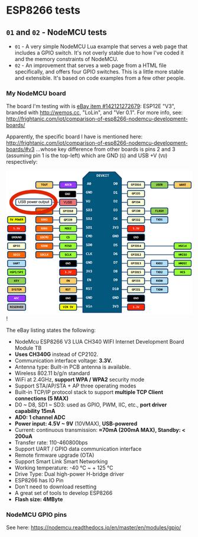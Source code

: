# ESP8266 tests

## `01` and `02` - NodeMCU tests

* `01` - A very simple NodeMCU Lua example that serves a web page that includes a
  GPIO switch. It's not overly stable due to how I've coded it and the memory
  constraints of NodeMCU.
* `02` - An improvement that serves a web page from a HTML file specifically, and
  offers four GPIO switches. This is a little more stable and extensible. It's
  based on code examples from a few other people.

### My NodeMCU board

The board I'm testing with is [eBay item #142121272679](http://www.ebay.com.au/itm/142121272679): ESP12E "V3", branded with <http://wemos.cc>, "LoLin", and "Ver 0.1". For more info, see: <http://frightanic.com/iot/comparison-of-esp8266-nodemcu-development-boards/>

Apparently, the specific board I have is mentioned here: <http://frightanic.com/iot/comparison-of-esp8266-nodemcu-development-boards/#v3>
...whose key difference from other boards is pins 2 and 3 (assuming pin 1 is the top-left)
which are GND (`G`) and USB +V (`VU`) respectively:

![NodeMCU V3 pin-out](esp8266-nodemcu-dev-kit-v3-pins.jpg?raw=true)!

The eBay listing states the following:

* NodeMcu ESP8266 V3 LUA CH340 WIFI Internet Development Board Module TB
* **Uses CH340G** instead of CP2102.
* Communication interface voltage: **3.3V.**
* Antenna type: Built-in PCB antenna is available.
* Wireless 802.11 b/g/n standard
* WiFi at 2.4GHz, **support WPA / WPA2** security mode
* Support STA/AP/STA + AP three operating modes
* Built-in TCP/IP protocol stack to support **multiple TCP Client connections (5 MAX)**
* D0 ~ D8, SD1 ~ SD3: used as GPIO, PWM, IIC, etc., **port driver capability 15mA**
* **AD0: 1 channel ADC**
* **Power input: 4.5V ~ 9V** (10VMAX), **USB-powered**
* Current: continuous transmission: **≈70mA (200mA MAX), Standby: < 200uA**
* Transfer rate: 110-460800bps
* Support UART / GPIO data communication interface
* Remote firmware upgrade (OTA)
* Support Smart Link Smart Networking
* Working temperature: -40 ℃ ~ + 125 ℃
* Drive Type: Dual high-power H-bridge driver
* ESP8266 has IO Pin
* Don't need to download resetting
* A great set of tools to develop ESP8266
* **Flash size: 4MByte**

### NodeMCU GPIO pins

See here: <https://nodemcu.readthedocs.io/en/master/en/modules/gpio/>

